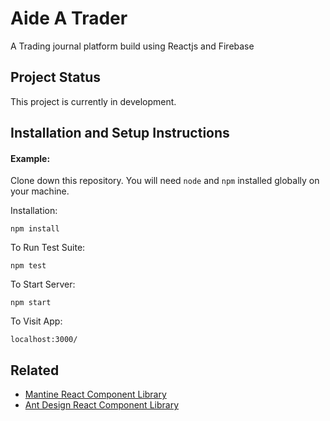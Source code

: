 
# Aide A Trader

A Trading journal platform build using Reactjs and Firebase



## Project Status

This project is currently in development.
## Installation and Setup Instructions


#### Example:

Clone down this repository. You will need `node` and `npm` installed globally on your machine.

Installation:

`npm install`  

To Run Test Suite:  

`npm test`  

To Start Server:

`npm start`  

To Visit App:

`localhost:3000/`      
## Related

 - [Mantine React Component Library](https://mantine.dev/)
 - [Ant Design React Component Library](https://ant.design/)
